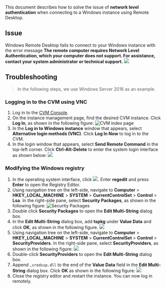 This document describes how to solve the issue of **network level authentication** when connecting to a Windows instance using Remote Desktop.

## Issue
Windows Remote Desktop fails to connect to your Windows instance with the error message **The remote computer requires Network Level Authentication, which your computer does not support. For assistance, contact your system administrator or technical support.**
![](https://main.qcloudimg.com/raw/409b3259fa13220e8cde0790aa87488b.jpg)

## Troubleshooting

> In the following steps, we use Windows Server 2016 as an example.
>

### Logging in to the CVM using VNC
1. Log in to the [CVM Console](https://console.cloud.tencent.com/cvm/index).
2. On the instance management page, find the desired CVM instance. Click **Log In**, as shown in the following figure:
![CVM index page](https://main.qcloudimg.com/raw/d9ccf04da21f4ac86d624742c87d5628.png)
3. In the **Log in to Windows instance** window that appears, select **Alternative login methods (VNC)**. Click **Log In Now** to log in to the CVM.
4. In the login window that appears, select **Send Remote Command** in the top-left corner. Click **Ctrl-Alt-Delete** to enter the system login interface as shown below:
![](https://main.qcloudimg.com/raw/5064251ea86085326e86884a1c13ef6b.png)

### Modifying the Windows registry

1. In the operating system interface, click <img src="https://main.qcloudimg.com/raw/330624bafb194914948c8ebd9e47334d.png" style="margin: 0;"></img>. Enter **regedit** and press **Enter** to open the Registry Editor.
2. Using navigation tree on the left-side, navigate to **Computer** > **HKEY_LOCAL_MACHINE** > **SYSTEM** > **CurrentControlSet** > **Control** > **Lsa**. In the right-side pane, select **Security Packages**, as shown in the following figure:
![Security Packages](https://main.qcloudimg.com/raw/db037b5131ff44af72b560fbac4931e1.png)
3. Double click **Security Packages** to open the **Edit Multi-String** dialog box.
4. In the **Edit Multi-String** dialog box, add **tspkg** under **Value Data** and click **OK**, as shown in the following figure.
![](https://main.qcloudimg.com/raw/cca2bce345b48569d45fd391ee65bc51.png)
5. Using navigation tree on the left-side, navigate to **Computer** > **HKEY_LOCAL_MACHINE** > **SYSTEM** > **CurrentControlSet** > **Control** > **SecurityProviders**. In the right-side pane, select **SecurityProviders**, as shown in the following figure:
![](https://main.qcloudimg.com/raw/14e84c77ae1d1d3c5bc2ab091543a957.png)
6. Double-click **SecurityProviders** to open the **Edit Multi-String** dialog box.
7. Append `,credssp.dll` to the end of the **Value Data** field in the **Edit Multi-String** dialog box. Click **OK** as shown in the following figure:
![](https://main.qcloudimg.com/raw/34b98c226c359b070e2f03c2ff1c6e42.png)
8. Close the registry editor and restart the instance. You can now log in remotely.

